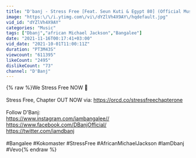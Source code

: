 ```yaml
---
title: "D'banj - Stress Free [Feat. Seun Kuti & Egypt 80] (Official Music Video)"
image: "https:\/\/i.ytimg.com\/vi\/dYZlVh4X9AY\/hqdefault.jpg"
vid_id: "dYZlVh4X9AY"
categories: "Music"
tags: ["Dbanj","african Michael Jackson","Bangalee"]
date: "2021-11-16T00:17:41+03:00"
vid_date: "2021-10-01T11:00:11Z"
duration: "PT3M43S"
viewcount: "611395"
likeCount: "2495"
dislikeCount: "73"
channel: "D'Banj"
---
```

{% raw %}We Stress Free NOW 👣<br /><br />Stress Free, Chapter OUT NOW via: <a rel="nofollow" target="blank" href="https://orcd.co/stressfreechapterone">https://orcd.co/stressfreechapterone</a><br /><br />Follow D'Banj:<br /><a rel="nofollow" target="blank" href="https://www.instagram.com/iambangalee//">https://www.instagram.com/iambangalee//</a><br /><a rel="nofollow" target="blank" href="https://www.facebook.com/DBanjOfficial/">https://www.facebook.com/DBanjOfficial/</a><br /><a rel="nofollow" target="blank" href="https://twitter.com/iamdbanj">https://twitter.com/iamdbanj</a><br /><br />#Bangalee #Kokomaster #StressFree #AfricanMichaelJackson  #IamDbanj #Vevo{% endraw %}
